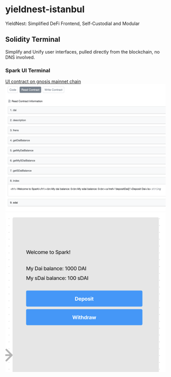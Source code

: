 # yieldnest-istanbul
 YieldNest: Simplified DeFi Frontend, Self-Custodial and Modular


## Solidity Terminal

Simplify and Unify user interfaces, pulled directly from the blockchain, no DNS involved.

### Spark UI Terminal

[UI contract on gnosis mainnet chain](https://gnosisscan.io/address/0xc193a5a5a24588fb550211cecbfc2fa64296792f#readContract)
![1](./assets/sparkui_contract.png)
![1](./assets/sparkui_terminal.png)
